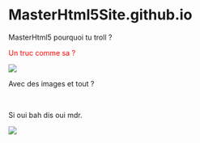 
# MasterHtml5Site.github.io


<html>
  <head> MasterHtml5 pourquoi tu troll ? </head>

   <body>
      <br>
      <p style="color: #FF0500" > Un truc comme sa ? </p>
      <img src="https://dw9to29mmj727.cloudfront.net/misc/newsletter-naruto3.png"/>
      <br>     
      <p> Avec des images et tout ? </p>
      <br>
      <p> Si oui bah dis oui mdr. </p>
      <img src="https://medias.comixtrip.fr/wp-content/uploads/2014/10/naruto-shippuden-02-1200x675.jpg"/>
    </body>
</html>
